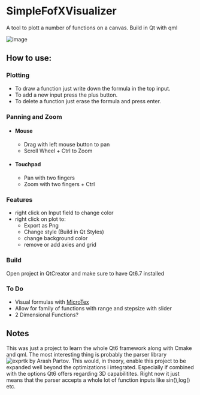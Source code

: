 # SimpleFofXVisualizer
A tool to plott a number of functions on a canvas. Build in Qt with qml

![image](https://github.com/user-attachments/assets/fdd978e5-3d58-4d2c-8797-5476107dc40a)

## How to use:

  ### Plotting
  - To draw a function just write down the formula in the top input.
  - To add a new input press the plus button.
  - To delete a function just erase the formula and press enter.
  ### Panning and Zoom
  - #### Mouse
    - Drag with left mouse button to pan
    - Scroll Wheel + Ctrl to Zoom
  - #### Touchpad
    - Pan with two fingers
    - Zoom with two fingers + Ctrl

### Features
  - right click on Input field to change color
  - right click on plot to:
    - Export as Png
    - Change style (Build in Qt Styles)
    - change background color
    - remove or add axies and grid

### Build
  Open project in QtCreator and make sure to have Qt6.7 installed
### To Do
  - Visual formulas with [MicroTex](https://github.com/NanoMichael/MicroTeX/tree/master)
  - Allow for family of functions with range and stepsize with slider
  - 2 Dimensional Functions?

## Notes
  This was just a project to learn the whole Qt6 framework along with Cmake and qml.
  The most interesting thing is probably the parser library ![exprtk by Arash Partov](https://github.com/ArashPartow/exprtk).
  This would, in theory, enable this project to be expanded well beyond the optimizations i integrated.
  Especially if combined with the options Qt6 offers regarding 3D capabilitites.
  Right now it just means that the parser accepts a whole lot of function inputs like sin(),log() etc.
  
